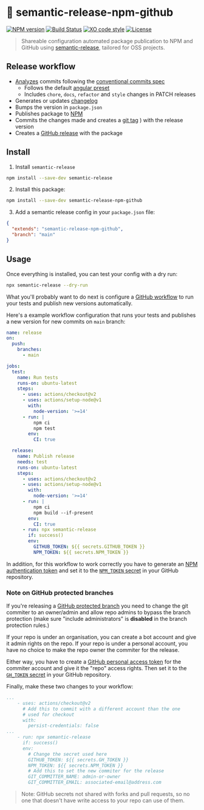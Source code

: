 # :robot: semantic-release-npm-github

[![NPM version](https://img.shields.io/npm/v/semantic-release-npm-github.svg)](https://www.npmjs.com/package/semantic-release-npm-github)
[![Build Status](https://github.com/sinedied/semantic-release-npm-github/workflows/release/badge.svg)](https://github.com/sinedied/semantic-release-npm-github/actions)
[![XO code style](https://img.shields.io/badge/code_style-XO-5ed9c7.svg)](https://github.com/sindresorhus/xo)
[![License](https://img.shields.io/badge/license-MIT-blue.svg)](LICENSE)

> Shareable configuration automated package publication to NPM and GitHub using [semantic-release](https://github.com/semantic-release/semantic-release), tailored for OSS projects.

## Release workflow

- [Analyzes](https://github.com/semantic-release/commit-analyzer) commits following the [conventional commits spec](https://www.conventionalcommits.org/)
  * Follows the default [angular preset](https://github.com/semantic-release/commit-analyzer#options)
  * Includes `chore`, `docs`, `refactor` and `style` changes in PATCH releases
- Generates or updates [changelog](https://github.com/semantic-release/changelog)
- Bumps the version in `package.json`
- Publishes package to [NPM](https://npmjs.org)
- Commits the changes made and creates a [git tag](https://github.com/semantic-release/git)
) with the release version
- Creates a [GitHub release](https://github.com/semantic-release/github) with the package

## Install

1. Install `semantic-release`

  ```sh
  npm install --save-dev semantic-release
  ```

2. Install this package:

  ```sh
  npm install --save-dev semantic-release-npm-github
  ```

3. Add a semantic release config in your `package.json` file:

  ```json
  {
    "extends": "semantic-release-npm-github",
    "branch": "main"
  }
  ```

## Usage

Once everything is installed, you can test your config with a dry run:

```sh
npx semantic-release --dry-run
```

What you'll probably want to do next is configure a [GitHub workflow](https://docs.github.com/actions/quickstart) to run your tests and publish new versions automatically.

Here's a example workflow configuration that runs your tests and publishes a new version for new commits on `main` branch:

```yml
name: release
on:
  push:
    branches:
      - main

jobs:
  test:
    name: Run tests
    runs-on: ubuntu-latest
    steps:
      - uses: actions/checkout@v2
      - uses: actions/setup-node@v1
        with:
          node-version: '>=14'
      - run: |
          npm ci
          npm test
        env:
          CI: true

  release:
    name: Publish release
    needs: test
    runs-on: ubuntu-latest
    steps:
      - uses: actions/checkout@v2
      - uses: actions/setup-node@v1
        with:
          node-version: '>=14'
      - run: |
          npm ci
          npm build --if-present
        env:
          CI: true
      - run: npx semantic-release
        if: success()
        env:
          GITHUB_TOKEN: ${{ secrets.GITHUB_TOKEN }}
          NPM_TOKEN: ${{ secrets.NPM_TOKEN }}
```

In addition, for this workflow to work correctly you have to generate an [NPM authentication token](https://docs.npmjs.com/cli/token) and set it to the [`NPM_TOKEN` secret](https://docs.github.com/actions/reference/encrypted-secrets) in your GitHub repository.

### Note on GitHub protected branches

If you're releasing a [GitHub protected branch](https://docs.github.com/github/administering-a-repository/about-protected-branches) you need to change the git commiter to an owner/admin and allow repo admins to bypass the branch protection (make sure "include administrators" is **disabled** in the branch protection rules.)

If your repo is under an organisation, you can create a bot account and give it admin rights on the repo. If your repo is under a personal account, you have no choice to make the repo owner the commiter for the release.

Either way, you have to create a [GitHub personal access token](https://docs.github.com/github/authenticating-to-github/creating-a-personal-access-token) for the commiter account and give it the "repo" access rights. Then set it to the [`GH_TOKEN` secret](https://docs.github.com/actions/reference/encrypted-secrets) in your GitHub repository.

Finally, make these two changes to your workflow:

```yml
...
    - uses: actions/checkout@v2
      # Add this to commit with a different account than the one
      # used for checkout
      with:
        persist-credentials: false
...
    - run: npx semantic-release
      if: success()
      env:
        # Change the secret used here
        GITHUB_TOKEN: ${{ secrets.GH_TOKEN }}
        NPM_TOKEN: ${{ secrets.NPM_TOKEN }}
        # Add this to set the new commiter for the release
        GIT_COMMITTER_NAME: admin-or-owner
        GIT_COMMITTER_EMAIL: associated-email@address.com
```

> Note: GitHub secrets not shared with forks and pull requests, so no one that doesn't have write access to your repo can use of them.

